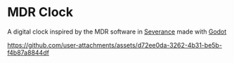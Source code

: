 
# MDR Clock

A digital clock inspired by the MDR software in [Severance](https://tv.apple.com/gb/show/severance) made with [Godot](https://godotengine.org/)

https://github.com/user-attachments/assets/d72ee0da-3262-4b31-be5b-f4b87a8844df

